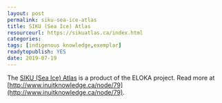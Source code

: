 ```yaml
---
layout: post 
permalink: siku-sea-ice-atlas
title: SIKU (Sea Ice) Atlas
resourceurl: https://sikuatlas.ca/index.html
categories: 
tags: [indigenous knowledge,exemplar]
readytopublish: YES
date: 2019-07-19
---
```

The [SIKU (Sea Ice) Atlas](https://sikuatlas.ca/index.html) is a product of the ELOKA project. Read more at [http://www.inuitknowledge.ca/node/79](http://www.inuitknowledge.ca/node/79).